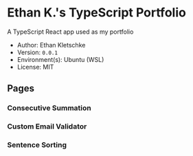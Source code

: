 # Ethan K.'s TypeScript Portfolio

A TypeScript React app used as my portfolio

- Author: Ethan Kletschke
- Version: `0.0.1`
- Environment(s): Ubuntu (WSL)
- License: MIT

## Pages

### Consecutive Summation

### Custom Email Validator

### Sentence Sorting
